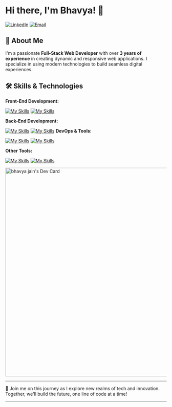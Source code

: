 # Hi there, I'm Bhavya! 👋

[![LinkedIn](https://img.shields.io/badge/-LinkedIn-blue?style=flat-square&logo=linkedin)](https://www.linkedin.com/in/bhavyajain075) [![Email](https://img.shields.io/badge/-Email-yellow?style=flat-square&logo=gmail)](mailto:bhavyajain075@gmail.com)

<!-- ![Profile Views](https://komarev.com/ghpvc/?username=yourusername&style=flat-square&color=blueviolet)
![GitHub Followers](https://img.shields.io/github/followers/yourusername?style=flat-square)
![GitHub Stars](https://img.shields.io/github/stars/yourusername?affiliations=OWNER%2CCOLLABORATOR&style=flat-square) -->

## 🚀 About Me

I'm a passionate **Full-Stack Web Developer** with over **3 years of experience** in creating dynamic and responsive web applications. I specialize in using modern technologies to build seamless digital experiences.

## 🛠️ Skills & Technologies

**Front-End Development:**

[![My Skills](https://skillicons.dev/icons?i=javascript,typescript,react,next,tailwind,vite,webpack&theme=light)](https://skillicons.dev#gh-light-mode-only)
[![My Skills](https://skillicons.dev/icons?i=javascript,typescript,react,next,tailwind,vite,webpack&theme=dark)](https://skillicons.dev#gh-dark-mode-only)

**Back-End Development:**

[![My Skills](https://skillicons.dev/icons?i=nodejs,express,postgres,mongodb&theme=light)](https://skillicons.dev#gh-light-mode-only)
[![My Skills](https://skillicons.dev/icons?i=nodejs,express,postgres,mongodb&theme=dark)](https://skillicons.dev#gh-dark-mode-only)
**DevOps & Tools:**

[![My Skills](https://skillicons.dev/icons?i=docker,git,azure,firebase,supabase&theme=light)](https://skillicons.dev#gh-light-mode-only)
[![My Skills](https://skillicons.dev/icons?i=docker,git,azure,firebase,supabase&theme=dark)](https://skillicons.dev#gh-dark-mode-only)

**Other Tools:**

[![My Skills](https://skillicons.dev/icons?i=jest,cypress,github,gitlab,stripe&theme=light)](https://skillicons.dev#gh-light-mode-only)
[![My Skills](https://skillicons.dev/icons?i=jest,cypress,github,gitlab,stripe&theme=dark)](https://skillicons.dev#gh-dark-mode-only)

<!-- ## 🎯 Goals & Interests

I'm constantly exploring new technologies and tools to enhance my skills. Currently, I'm focusing on:

- **Learning:** Advanced React Patterns, Cloud Computing
- **Projects:** Building a SaaS application, Contributing to Open Source
- **Interests:** AI & Machine Learning, Blockchain Technology -->

<!-- ## 🌐 Connect With Me -->

<!-- I'm always open to collaborating on exciting projects or discussing tech! Reach out to me via: -->

<a href="https://app.daily.dev/bhavyajain075"><img src="https://api.daily.dev/devcards/v2/4WL0tui5KRLyRuOxWQHRX.png?type=wide&r=7gx" width="652" alt="bhavya jain's Dev Card"/></a>

<!-- ## 📊 GitHub Stats -->

<!-- ![Your Name's GitHub Stats](https://github-readme-stats.vercel.app/api?username=BMJ-075&show_icons=true&theme=radical) -->

<!-- ![Top Langs](https://github-readme-stats.vercel.app/api/top-langs/?username=BMJ-075&layout=compact&theme=radical) -->

<!-- ## 📝 Recent Blog Posts -->

<!-- - [Post Title 1](https://yourblog.com/post1)
- [Post Title 2](https://yourblog.com/post2)
- [Post Title 3](https://yourblog.com/post3)

Feel free to check out more on my [Cozy Corner](https://yourblog.com). -->

---

🚀 Join me on this journey as I explore new realms of tech and innovation. Together, we'll build the future, one line of code at a time!

---
